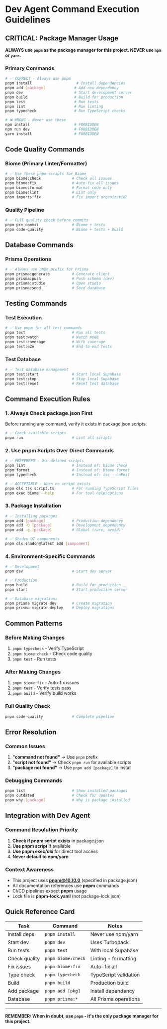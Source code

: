 # Dev Agent Command Execution Guidelines

## CRITICAL: Package Manager Usage

**ALWAYS use `pnpm` as the package manager for this project. NEVER use `npm` or `yarn`.**

### Primary Commands
```bash
# ✅ CORRECT - Always use pnpm
pnpm install                    # Install dependencies
pnpm add [package]             # Add new dependency
pnpm dev                       # Start development server
pnpm build                     # Build for production
pnpm test                      # Run tests
pnpm lint                      # Run linting
pnpm typecheck                 # Run TypeScript checks

# ❌ WRONG - Never use these
npm install                    # FORBIDDEN
npm run dev                    # FORBIDDEN
yarn install                   # FORBIDDEN
```

## Code Quality Commands

### Biome (Primary Linter/Formatter)
```bash
# ✅ Use these pnpm scripts for Biome
pnpm biome:check              # Check all issues
pnpm biome:fix                # Auto-fix all issues
pnpm biome:format             # Format code only
pnpm biome:lint               # Lint only
pnpm imports:fix              # Fix import organization
```

### Quality Pipeline
```bash
# ✅ Full quality check before commits
pnpm pre-commit               # Biome + tests
pnpm code-quality             # Biome + tests + build
```

## Database Commands

### Prisma Operations
```bash
# ✅ Always use pnpm prefix for Prisma
pnpm prisma:generate          # Generate client
pnpm prisma:push              # Push schema (dev)
pnpm prisma:studio            # Open studio
pnpm prisma:seed              # Seed database
```

## Testing Commands

### Test Execution
```bash
# ✅ Use pnpm for all test commands
pnpm test                     # Run all tests
pnpm test:watch               # Watch mode
pnpm test:coverage            # With coverage
pnpm test:e2e                 # End-to-end tests
```

### Test Database
```bash
# ✅ Test database management
pnpm test:start               # Start local Supabase
pnpm test:stop                # Stop local Supabase
pnpm test:reset               # Reset test database
```

## Command Execution Rules

### 1. Always Check package.json First
Before running any command, verify it exists in package.json scripts:
```bash
# ✅ Check available scripts
pnpm run                      # List all scripts
```

### 2. Use pnpm Scripts Over Direct Commands
```bash
# ✅ PREFERRED - Use defined scripts
pnpm lint                     # Instead of: biome check
pnpm format                   # Instead of: biome format
pnpm typecheck                # Instead of: tsc --noEmit

# ✅ ACCEPTABLE - When no script exists
pnpm dlx tsx script.ts        # For running TypeScript files
pnpm exec biome --help        # For tool help/options
```

### 3. Package Installation
```bash
# ✅ Installing packages
pnpm add [package]            # Production dependency
pnpm add -D [package]         # Development dependency
pnpm add -g [package]         # Global (rare, avoid)

# ✅ Shadcn UI components
pnpm dlx shadcn@latest add [component]
```

### 4. Environment-Specific Commands
```bash
# ✅ Development
pnpm dev                      # Start dev server

# ✅ Production
pnpm build                    # Build for production
pnpm start                    # Start production server

# ✅ Database migrations
pnpm prisma migrate dev       # Create migration
pnpm prisma migrate deploy    # Deploy migrations
```

## Common Patterns

### Before Making Changes
1. `pnpm typecheck` - Verify TypeScript
2. `pnpm biome:check` - Check code quality
3. `pnpm test` - Run tests

### After Making Changes
1. `pnpm biome:fix` - Auto-fix issues
2. `pnpm test` - Verify tests pass
3. `pnpm build` - Verify build works

### Full Quality Check
```bash
pnpm code-quality             # Complete pipeline
```

## Error Resolution

### Common Issues
1. **"command not found"** → Use `pnpm` prefix
2. **"script not found"** → Check `pnpm run` for available scripts
3. **"package not found"** → Use `pnpm add [package]` to install

### Debugging Commands
```bash
pnpm list                     # Show installed packages
pnpm outdated                 # Check for updates
pnpm why [package]            # Why is package installed
```

## Integration with Dev Agent

### Command Resolution Priority
1. **Check if pnpm script exists** in package.json
2. **Use pnpm script** if available
3. **Use pnpm exec/dlx** for direct tool access
4. **Never default to npm/yarn**

### Context Awareness
- This project uses **pnpm@10.10.0** (specified in package.json)
- All documentation references use **pnpm** commands
- CI/CD pipelines expect **pnpm** usage
- Lock file is **pnpm-lock.yaml** (not package-lock.json)

## Quick Reference Card

| Task | Command | Notes |
|------|---------|-------|
| Install deps | `pnpm install` | Never use npm/yarn |
| Start dev | `pnpm dev` | Uses Turbopack |
| Run tests | `pnpm test` | With local Supabase |
| Check quality | `pnpm biome:check` | Linting + formatting |
| Fix issues | `pnpm biome:fix` | Auto-fix all |
| Type check | `pnpm typecheck` | TypeScript validation |
| Build | `pnpm build` | Production build |
| Add package | `pnpm add [pkg]` | Install dependency |
| Database | `pnpm prisma:*` | All Prisma operations |

---

**REMEMBER: When in doubt, use `pnpm` - it's the only package manager for this project.** 